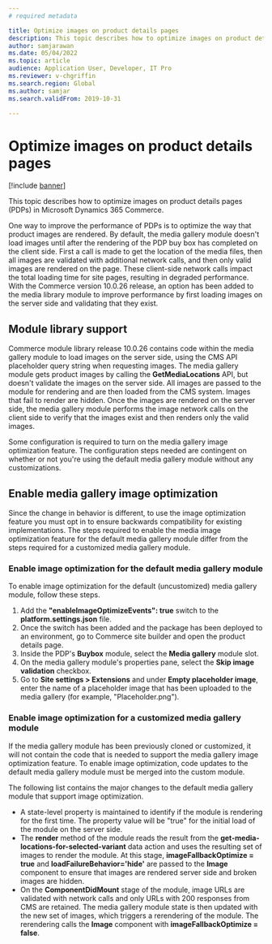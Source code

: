 ```yaml
---
# required metadata

title: Optimize images on product details pages
description: This topic describes how to optimize images on product details pages in Microsoft Dynamics 365 Commerce.
author: samjarawan
ms.date: 05/04/2022
ms.topic: article
audience: Application User, Developer, IT Pro
ms.reviewer: v-chgriffin
ms.search.region: Global
ms.author: samjar
ms.search.validFrom: 2019-10-31

---
```

# Optimize images on product details pages

[!include [banner](../includes/banner.md)]

This topic describes how to optimize images on product details pages (PDPs) in Microsoft Dynamics 365 Commerce.

One way to improve the performance of PDPs is to optimize the way that product images are rendered. By default, the media gallery module doesn't load images until after the rendering of the PDP buy box has completed on the client side. First a call is made to get the location of the media files, then all images are validated with additional network calls, and then only valid images are rendered on the page. These client-side network calls impact the total loading time for site pages, resulting in degraded performance. With the Commerce version 10.0.26 release, an option has been added to the media library module to improve performance by first loading images on the server side and validating that they exist.

## Module library support

Commerce module library release 10.0.26 contains code within the media gallery module to load images on the server side, using the CMS API placeholder query string when requesting images. The media gallery module gets product images by calling the **GetMediaLocations** API, but doesn't validate the images on the server side. All images are passed to the module for rendering and are then loaded from the CMS system. Images that fail to render are hidden. Once the images are rendered on the server side, the media gallery module performs the image network calls on the client side to verify that the images exist and then renders only the valid images.

Some configuration is required to turn on the media gallery image optimization feature. The configuration steps needed are contingent on whether or not you're using the default media gallery module without any customizations.

## Enable media gallery image optimization

Since the change in behavior is different, to use the image optimization feature you must opt in to ensure backwards compatibility for existing implementations. The steps required to enable the media image optimization feature for the default media gallery module differ from the steps required for a customized media gallery module.

### Enable image optimization for the default media gallery module

To enable image optimization for the default (uncustomized) media gallery module, follow these steps.

1. Add the **"enableImageOptimizeEvents": true** switch to the **platform.settings.json** file.  
1. Once the switch has been added and the package has been deployed to an environment, go to Commerce site builder and open the product details page. 
1. Inside the PDP's **Buybox** module, select the **Media gallery** module slot.
1. On the media gallery module's properties pane, select the **Skip image validation** checkbox.
1. Go to **Site settings \> Extensions** and under **Empty placeholder image**, enter the name of a placeholder image that has been uploaded to the media gallery (for example, "Placeholder.png").

### Enable image optimization for a customized media gallery module

If the media gallery module has been previously cloned or customized, it will not contain the code that is needed to support the media gallery image optimization feature. To enable image optimization, code updates to the default media gallery module must be merged into the custom module.

The following list contains the major changes to the default media gallery module that support image optimization.

- A state-level property is maintained to identify if the module is rendering for the first time. The property value will be "true" for the initial load of the module on the server side.
- The **render** method of the module reads the result from the **get-media-locations-for-selected-variant** data action and uses the resulting set of images to render the module. At this stage, **imageFallbackOptimize = true** and **loadFailureBehavior='hide'** are passed to the **Image** component to ensure that images are rendered server side and broken images are hidden.
- On the **ComponentDidMount** stage of the module, image URLs are validated with network calls and only URLs with 200 responses from CMS are retained. The media gallery module state is then updated with the new set of images, which triggers a rerendering of the module. The rerendering calls the **Image** component with **imageFallbackOptimize = false**.
